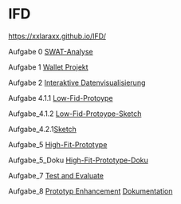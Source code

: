 # IFD
https://xxlaraxx.github.io/IFD/


Aufgabe 0 <a href="https://webuser.hs-furtwangen.de/~goeppert/IFD/IFD_0/IFD_0.html">SWAT-Analyse</a>


Aufgabe 1 <a href="https://github.com/XxLaraxX/IFD/blob/main/IFD_1_Walletprojekt.pdf">Wallet Projekt </a>
         
         
Aufgabe 2 <a href="https://github.com/XxLaraxX/IFD/blob/main/IFD_3_interaktive%20Datenvisualierung.pdf">Interaktive Datenvisualisierung </a>

Aufgabe 4.1.1 <a href="https://github.com/XxLaraxX/IFD/blob/main/Low-Fid%20Prototype.pdf">Low-Fid-Protoype </a>

Aufgabe_4.1.2 <a href="https://github.com/XxLaraxX/IFD/blob/main/Low-Fid%20Protoype_Sketch.pdf">Low-Fid-Protoype-Sketch </a>

Aufgabe_4.2.1<a href="https://github.com/XxLaraxX/IFD/blob/main/Sketch_von_lara_Göppert.pdf">Sketch </a>


Aufgabe_5 <a href="https://xd.adobe.com/view/2f0c1d47-15ff-4055-8cf2-b2e6bdca0e92-7a5f/">High-Fit-Prototype </a>

Aufgabe_5_Doku <a href="https://github.com/XxLaraxX/IFD/blob/main/IFD_Aufgabe5%2C6_Doku.pdf">High-Fit-Prototype-Doku </a>

Aufgabe_7 <a href="https://github.com/XxLaraxX/IFD/blob/main/Test%20and%20Evaluate.pdf">Test and Evaluate </a>

Aufgabe_8 <a href="https://xd.adobe.com/view/31ecf7c5-edb9-4480-8080-73923f47fe94-64bf/?fullscreen">Prototyp Enhancement</a>
 <a href="https://github.com/XxLaraxX/IFD/blob/main/Abfall_Index_Doku.pdf">Dokumentation</a>
